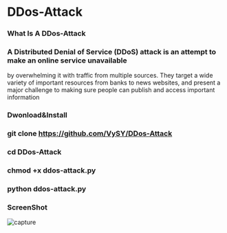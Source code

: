# DDos-Attack 
### What Is A DDos-Attack

### A Distributed Denial of Service (DDoS) attack is an attempt to make an online service unavailable 
by overwhelming it with traffic from multiple sources. They target a wide variety of important resources
from banks to news websites, and present a major challenge to making sure people can publish and access important information

### Dwonload&Install

### git clone https://github.com/VySY/DDos-Attack

### cd DDos-Attack

### chmod +x ddos-attack.py

### python ddos-attack.py

### ScreenShot 

![capture](https://prntscr.com/suho6h)
